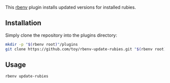 This [rbenv](http://rbenv.org/) plugin installs updated versions for installed rubies.

## Installation

Simply clone the repository into the plugins directory:

```sh
mkdir -p "$(rbenv root)"/plugins
git clone https://github.com/toy/rbenv-update-rubies.git "$(rbenv root)"/plugins/rbenv-update-rubies
```

## Usage

```sh
rbenv update-rubies
```
